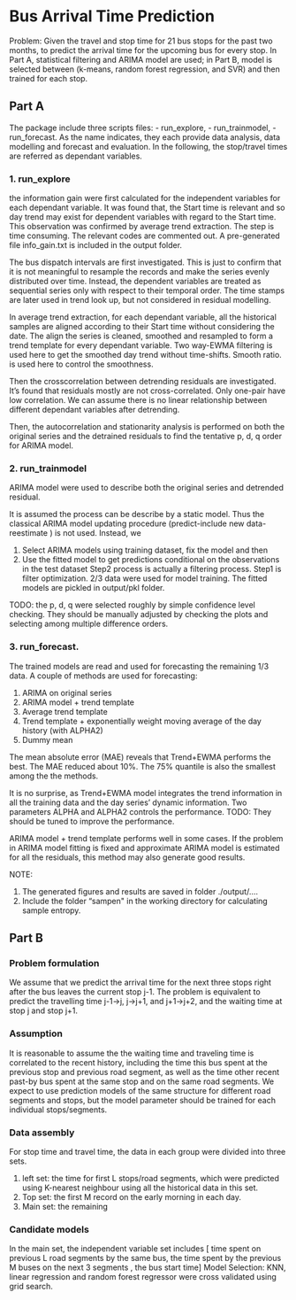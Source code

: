 # Bus Arrival Time Prediction

Problem: Given the travel and stop time for 21 bus stops for the past two months, to predict the arrival time for the upcoming bus for every stop. In Part A, statistical filtering and ARIMA model are used; in Part B, model is selected between (k-means, random forest regression, and SVR) and then trained for each stop.


## Part A
The package include three scripts files: - run_explore, - run_trainmodel, - run_forecast. As the name indicates, they each provide data analysis, data modelling and forecast and evaluation. In the following, the stop/travel times are referred as dependant variables.


### 1. run_explore

the information gain were first calculated for the independent variables for each dependant variable. It was found that, the Start time is relevant and so day trend may exist for dependent variables with regard to the Start time. This observation was confirmed by average trend extraction. The step is time consuming. The relevant codes are commented out. A pre-generated file info_gain.txt is included in the output folder.

The bus dispatch intervals are first investigated. This is just to confirm that it is not meaningful to resample the records and make the series evenly distributed over time. Instead, the dependent variables are treated as sequential series only with respect to their temporal order. The time stamps are later used in trend look up, but not considered in residual modelling.

In average trend extraction, for each dependant variable, all the historical samples are aligned according to their Start time without considering the date. The align the series is cleaned, smoothed and resampled to form a trend template for every dependant variable. Two way-EWMA filtering is used here to get the smoothed day trend without time-shifts. Smooth ratio. <ALPHA> is used here to control the smoothness.

Then the crosscorrelation between detrending residuals are investigated. It’s found that residuals mostly are not cross-correlated. Only one-pair have low correlation. We can assume there is no linear relationship between different dependant variables after detrending.

Then, the autocorrelation and stationarity analysis is performed on both the original series and the detrained 
residuals to find the tentative p, d, q order for ARIMA model.


### 2. run_trainmodel

ARIMA model were used to describe both the original series and detrended residual.

It is assumed the process can be describe by a static model. Thus the classical ARIMA model updating procedure (predict-include new data-reestimate ) is not used. Instead, we
1. Select ARIMA models using training dataset, fix the model and then
2. Use the fitted model to get predictions conditional on the observations in the test dataset
Step2 process is actually a filtering process. Step1 is filter optimization.
2/3 data were used for model training. The fitted models are pickled in output/pkl folder.

TODO: the p, d, q were selected roughly by simple confidence level checking. They should be
manually adjusted by checking the plots and selecting among multiple difference orders. 


### 3. run_forecast.

The trained models are read and used for forecasting the remaining 1/3 data. A couple of methods are used for forecasting:
1. ARIMA on original series
2. ARIMA model + trend template
3. Average trend template
4. Trend template + exponentially weight moving average of the day history (with ALPHA2) 
5. Dummy mean

The mean absolute error (MAE) reveals that Trend+EWMA performs the best. The MAE reduced about 10%. The 75% quantile is also the smallest among the the methods.

It is no surprise, as Trend+EWMA model integrates the trend information in all the training data and the day series’ dynamic information. Two parameters ALPHA and ALPHA2 controls the performance. TODO: They should be tuned to improve the performance. 

ARIMA model + trend template performs well in some cases. If the problem in ARIMA model fitting is fixed and approximate ARIMA model is estimated for all the residuals, this method may also generate good results.

NOTE:
1. The generated figures and results are saved in folder ./output/....
2. Include the folder “sampen" in the working directory for calculating sample entropy.




## Part B

### Problem formulation 

We assume that we predict the arrival time for the next three stops right after the bus leaves the current stop j-1. The problem is equivalent to predict the travelling time j-1->j, j->j+1, and j+1->j+2, and the waiting time at stop j and stop j+1.

### Assumption 
It is reasonable to assume the the waiting time and traveling time is correlated to the recent history, including the time this bus spent at the previous stop and previous road segment, as well as the time other recent past-by bus spent at the same stop and on the same road segments.
We expect to use prediction models of the same structure for different road segments and stops, but the model parameter should be trained for each individual stops/segments.

### Data assembly
For stop time and travel time, the data in each group were divided into three sets.
1) left set: the time for first L stops/road segments, which were predicted using K-nearest
neighbour using all the historical data in this set.
2) Top set: the first M record on the early morning in each day.
3) Main set: the remaining

### Candidate models
In the main set, the independent variable set includes [ time spent on previous L road segments by the same bus, the time spent by the previous M buses on the next 3 segments , the bus start time]
Model Selection: KNN, linear regression and random forest regressor were cross validated using grid search.
